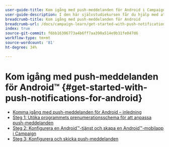 ```yaml
---
user-guide-title: Kom igång med push-meddelanden för Android i Campaign Classic
user-guide-description: I den här självstudiekursen får du hjälp med att skicka push-meddelanden från Adobe Campaign till en Android-app.
breadcrumb-title: Kom igång med push-meddelanden för Android
breadcrumb-url: /docs/campaign-learn/get-started-with-push-notifications-for-android/introduction.html
index: true
source-git-commit: f6bb16306773a4b6ff7aa390a514e9b31fe047d6
workflow-type: tm+mt
source-wordcount: '81'
ht-degree: 34%

---
```



# Kom igång med push-meddelanden för Android™ {#get-started-with-push-notifications-for-android}

+ [Komma igång med push-meddelanden för Android – inledning](/help/tutorial-get-started-with-push-notifications-for-android/introduction.md)
+ [Steg 1: Utöka programmets prenumerationsschema för att anpassa push-meddelanden](/help/tutorial-get-started-with-push-notifications-for-android/extend-the-app-subscription-schema.md)
+ [Steg 2: Konfigurera en Android™-tjänst och skapa en Android™-mobilapp i Campaign](/help/tutorial-get-started-with-push-notifications-for-android/configure-an-android-service-in-campaign.md)
+ [Steg 3: Konfigurera och skicka push-meddelanden](/help/tutorial-get-started-with-push-notifications-for-android/configure-and-send-push-notifications.md)
